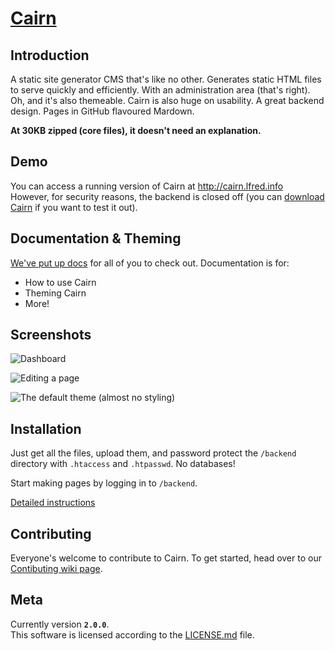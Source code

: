 [Cairn](https://cairn.xng.pw)
=====

Introduction
------------

A static site generator CMS that's like no other. Generates static HTML files to serve quickly and efficiently.
With an administration area (that's right). Oh, and it's also themeable.
Cairn is also huge on usability. A great backend design. Pages in GitHub flavoured Mardown.

**At 30KB zipped (core files), it doesn't need an explanation.**

Demo
----

You can access a running version of Cairn at http://cairn.lfred.info  
However, for security reasons, the backend is closed off (you can [download Cairn](https://github.com/alfredxing/cairn/archive/master.zip) if you want to test it out).

Documentation & Theming
-----------------------

[We've put up docs](https://github.com/alfredxing/cairn/wiki/Documentation) for all of you to check out.
Documentation is for:
* How to use Cairn
* Theming Cairn
* More!

Screenshots
-----------

![Dashboard](http://cairn.lfred.info/backend.png)

![Editing a page](http://cairn.lfred.info/edit.png)

![The default theme (almost no styling)](http://cairn.lfred.info/demo.png)

Installation
------------

Just get all the files, upload them, and password protect the `/backend` directory with `.htaccess` and `.htpasswd`.
No databases!

Start making pages by logging in to `/backend`.

[Detailed instructions](https://github.com/alfredxing/cairn/wiki/Installation-&-Setup)


Contributing
------------

Everyone's welcome to contribute to Cairn. To get started, head over to our [Contibuting wiki page](https://github.com/alfredxing/cairn/wiki/Contributing).


Meta
----

Currently version **`2.0.0`**.  
This software is licensed according to the [LICENSE.md](https://raw.github.com/alfredxing/cairn/master/LICENSE.md) file.
